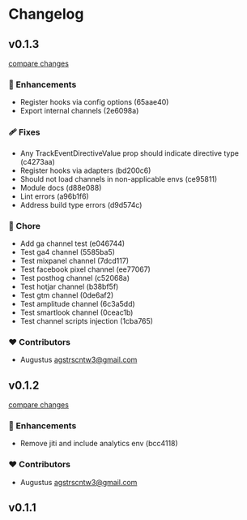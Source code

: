 # Changelog


## v0.1.3

[compare changes](https://undefined/undefined/compare/v0.1.2...v0.1.3)


### 🚀 Enhancements

  - Register hooks via config options (65aae40)
  - Export internal channels (2e6098a)

### 🩹 Fixes

  - Any TrackEventDirectiveValue prop should indicate directive type (c4273aa)
  - Register hooks via adapters (bd200c6)
  - Should not load channels in non-applicable envs (ce95811)
  - Module docs (d88e088)
  - Lint errors (a96b1f6)
  - Address build type errors (d9d574c)

### 🏡 Chore

  - Add ga channel test (e046744)
  - Test ga4 channel (5585ba5)
  - Test mixpanel channel (7dcd117)
  - Test facebook pixel channel (ee77067)
  - Test posthog channel (c52068a)
  - Test hotjar channel (b38bf5f)
  - Test gtm channel (0de6af2)
  - Test amplitude channel (6c3a5dd)
  - Test smartlook channel (0ceac1b)
  - Test channel scripts injection (1cba765)

### ❤️  Contributors

- Augustus <agstrscntw3@gmail.com>

## v0.1.2

[compare changes](https://undefined/undefined/compare/v0.1.1...v0.1.2)


### 🚀 Enhancements

  - Remove jiti and include analytics env (bcc4118)

### ❤️  Contributors

- Augustus <agstrscntw3@gmail.com>

## v0.1.1

